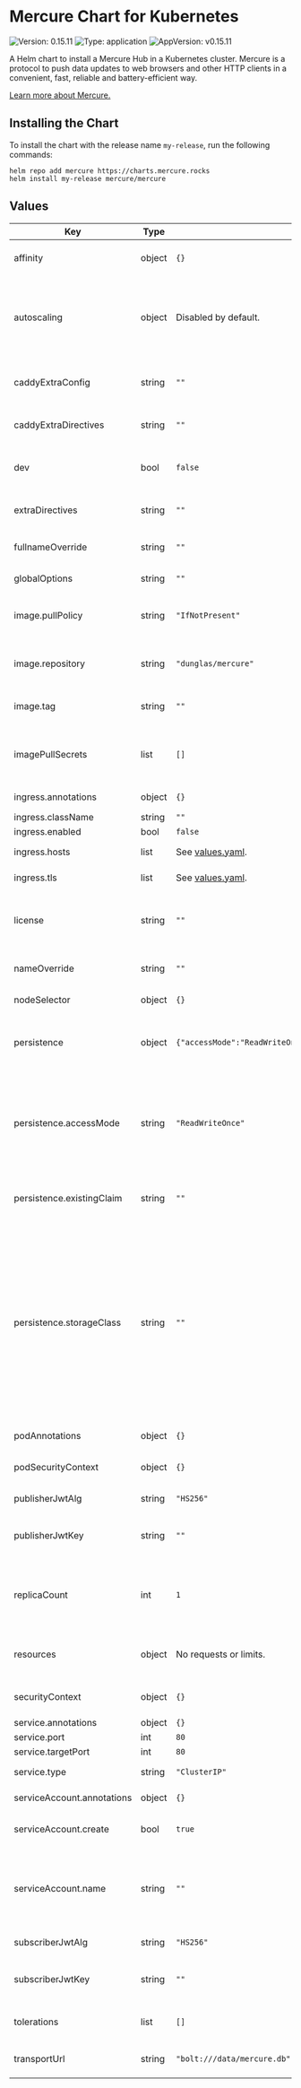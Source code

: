 <!-- markdownlint-disable -->
# Mercure Chart for Kubernetes

![Version: 0.15.11](https://img.shields.io/badge/Version-0.15.11-informational?style=flat-square) ![Type: application](https://img.shields.io/badge/Type-application-informational?style=flat-square) ![AppVersion: v0.15.11](https://img.shields.io/badge/AppVersion-v0.15.11-informational?style=flat-square)

A Helm chart to install a Mercure Hub in a Kubernetes cluster. Mercure is a protocol to push data updates to web browsers and other HTTP clients in a convenient, fast, reliable and battery-efficient way.

[Learn more about Mercure.](https://mercure.rocks)

## Installing the Chart

To install the chart with the release name `my-release`, run the following commands:

    helm repo add mercure https://charts.mercure.rocks
    helm install my-release mercure/mercure

## Values

| Key | Type | Default | Description |
|-----|------|---------|-------------|
| affinity | object | `{}` | [Affinity](https://kubernetes.io/docs/concepts/scheduling-eviction/assign-pod-node/#affinity-and-anti-affinity) configuration. See the [API reference](https://kubernetes.io/docs/reference/kubernetes-api/workload-resources/pod-v1/#scheduling) for details. |
| autoscaling | object | Disabled by default. | Autoscaling must not be enabled unless you are using [the High Availability version](https://mercure.rocks/docs/hub/cluster) (see [values.yaml](values.yaml) for details). |
| caddyExtraConfig | string | `""` | Inject snippet or named-routes options in the Caddyfile |
| caddyExtraDirectives | string | `""` | Inject extra Caddy directives in the Caddyfile. |
| dev | bool | `false` | Enable the development mode, including the debug UI and the demo. |
| extraDirectives | string | `""` | Inject extra Mercure directives in the Caddyfile. |
| fullnameOverride | string | `""` | A name to substitute for the full names of resources. |
| globalOptions | string | `""` | Inject global options in the Caddyfile. |
| image.pullPolicy | string | `"IfNotPresent"` | [Image pull policy](https://kubernetes.io/docs/concepts/containers/images/#updating-images) for updating already existing images on a node. |
| image.repository | string | `"dunglas/mercure"` | Name of the image repository to pull the container image from. |
| image.tag | string | `""` | Overrides the image tag whose default is the chart appVersion. |
| imagePullSecrets | list | `[]` | Reference to one or more secrets to be used when [pulling images](https://kubernetes.io/docs/tasks/configure-pod-container/pull-image-private-registry/#create-a-pod-that-uses-your-secret) (from private registries). |
| ingress.annotations | object | `{}` | Annotations to be added to the ingress. |
| ingress.className | string | `""` | Ingress [class name](https://kubernetes.io/docs/concepts/services-networking/ingress/#ingress-class). |
| ingress.enabled | bool | `false` | Enable [ingress](https://kubernetes.io/docs/concepts/services-networking/ingress/). |
| ingress.hosts | list | See [values.yaml](values.yaml). | Ingress host configuration. |
| ingress.tls | list | See [values.yaml](values.yaml). | Ingress TLS configuration. |
| license | string | `""` | The license key for [the High Availability version](https://mercure.rocks/docs/hub/cluster) (not necessary is you use the FOSS version). |
| nameOverride | string | `""` | A name in place of the chart name for `app:` labels. |
| nodeSelector | object | `{}` | [Node selector](https://kubernetes.io/docs/concepts/scheduling-eviction/assign-pod-node/#nodeselector) configuration. |
| persistence | object | `{"accessMode":"ReadWriteOnce","enabled":false,"existingClaim":"","size":"1Gi","storageClass":""}` | Enable persistence using [Persistent Volume Claims](http://kubernetes.io/docs/user-guide/persistent-volumes/), only useful if you the BoltDB transport. |
| persistence.accessMode | string | `"ReadWriteOnce"` | A manually managed Persistent Volume and Claim. Requires `persistence.enabled: true` If defined, PVC must be created manually before volume will be bound. |
| persistence.existingClaim | string | `""` | If defined, PVC must be created manually before volume will be bound |
| persistence.storageClass | string | `""` | Mercure Data Persistent Volume Storage Class. If defined, `storageClassName: <storageClass>` If set to `"-"``, `storageClassName: ""``, which disables dynamic provisioning. If undefined (the default) or set to `null`, no `storageClassName` spec is set, choosing the default provisioner. |
| podAnnotations | object | `{}` | Annotations to be added to pods. |
| podSecurityContext | object | `{}` | Pod [security context](https://kubernetes.io/docs/tasks/configure-pod-container/security-context/#set-the-security-context-for-a-pod). See the [API reference](https://kubernetes.io/docs/reference/kubernetes-api/workload-resources/pod-v1/#security-context) for details. |
| publisherJwtAlg | string | `"HS256"` | The JWT algorithm to use for publishers. |
| publisherJwtKey | string | `""` | The JWT key to use for publishers, a random key will be generated if empty. |
| replicaCount | int | `1` | The number of replicas (pods) to launch, must be 1 unless you are using [the High Availability version](https://mercure.rocks/docs/hub/cluster). |
| resources | object | No requests or limits. | Container resource [requests and limits](https://kubernetes.io/docs/concepts/configuration/manage-resources-containers/). See the [API reference](https://kubernetes.io/docs/reference/kubernetes-api/workload-resources/pod-v1/#resources) for details. |
| securityContext | object | `{}` | Container [security context](https://kubernetes.io/docs/tasks/configure-pod-container/security-context/#set-the-security-context-for-a-container). See the [API reference](https://kubernetes.io/docs/reference/kubernetes-api/workload-resources/pod-v1/#security-context-1) for details. |
| service.annotations | object | `{}` |  |
| service.port | int | `80` | Service port. |
| service.targetPort | int | `80` | Service target port. |
| service.type | string | `"ClusterIP"` | Kubernetes [service type](https://kubernetes.io/docs/concepts/services-networking/service/#publishing-services-service-types). |
| serviceAccount.annotations | object | `{}` | Annotations to add to the service account. |
| serviceAccount.create | bool | `true` | Specifies whether a service account should be created. |
| serviceAccount.name | string | `""` | The name of the service account to use. If not set and create is true, a name is generated using the fullname template. |
| subscriberJwtAlg | string | `"HS256"` | The JWT algorithm to use for subscribers. |
| subscriberJwtKey | string | `""` | The JWT key to use for subscribers, a random key will be generated if empty. |
| tolerations | list | `[]` | [Tolerations](https://kubernetes.io/docs/concepts/scheduling-eviction/taint-and-toleration/) for node taints. See the [API reference](https://kubernetes.io/docs/reference/kubernetes-api/workload-resources/pod-v1/#scheduling) for details. |
| transportUrl | string | `"bolt:///data/mercure.db"` | The URL representation of the transport to use. |

